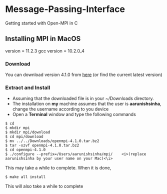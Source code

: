 # Message-Passing-Interface
Getting started with Open-MPI in C

## Installing MPI in MacOS
version = 11.2.3
gcc version = 10.2.0_4
### Download
You can download version 4.1.0 from [here](https://www.open-mpi.org/software/ompi/v4.1/) (or find the current latest version)

### Extract and Install
- Assuming that the downloaded file is in your ~/Downloads directory.
- The installation on **my** machine assumes that the user is **aarunishsinha**, change the username according to you device
- Open a **Terminal** window and type the following commands
```shell
$ cd
$ mkdir mpi
$ mkdir mpi/download
$ cd mpi/download
$ mv ../../Downloads/openmpi-4.1.0.tar.bz2
$ tar -xzvf openmpi-4.1.0.tar.bz2
$ cd openmpi-4.1.0
$ ./configure --prefix=/Users/aarunishsinha/mpi/    <i>(replace aarunishsinha by your user name on your Mac)<\i>
```
This may take a while to complete. When it is done,
```
$ make all install
```
This will also take a while to complete
